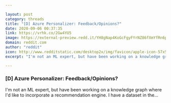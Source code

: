 ```yaml
---

layout: post
category: threads
title: "[D] Azure Personalizer: Feedback/Opinions?"
date: 2020-09-06 00:37:35
link: https://vrhk.co/2Gw4YU5
image: https://external-preview.redd.it/YH8gNap4KoGcFgyFYrNZ86fXmYfRn6pa7uuwIlZkjEE.jpg?width=400&height=209.42408377&auto=webp&crop=400:209.42408377,smart&s=8a29cb0fab2a04ee7d0540500748260e46911006
domain: reddit.com
author: "reddit"
icon: http://www.redditstatic.com/desktop2x/img/favicon/apple-icon-57x57.png
excerpt: "I'm not an ML expert, but have been working on a knowledge graph where I'd like to incorporate a recommendation engine. I have a dataset in the..."

---
```


### [D] Azure Personalizer: Feedback/Opinions?

I'm not an ML expert, but have been working on a knowledge graph where I'd like to incorporate a recommendation engine. I have a dataset in the...
